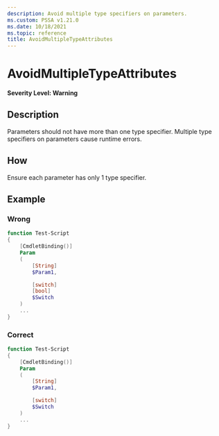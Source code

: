 ```yaml
---
description: Avoid multiple type specifiers on parameters.
ms.custom: PSSA v1.21.0
ms.date: 10/18/2021
ms.topic: reference
title: AvoidMultipleTypeAttributes
---
```

# AvoidMultipleTypeAttributes

**Severity Level: Warning**

## Description

Parameters should not have more than one type specifier. Multiple type specifiers on parameters
cause runtime errors.

## How

Ensure each parameter has only 1 type specifier.

## Example

### Wrong

```powershell
function Test-Script
{
    [CmdletBinding()]
    Param
    (
        [String]
        $Param1,

        [switch]
        [bool]
        $Switch
    )
    ...
}
```

### Correct

```powershell
function Test-Script
{
    [CmdletBinding()]
    Param
    (
        [String]
        $Param1,

        [switch]
        $Switch
    )
    ...
}
```
